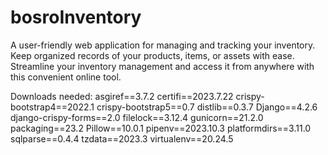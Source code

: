 # bosroInventory
A user-friendly web application for managing and tracking your inventory. Keep organized records of your products, items, or assets with ease. Streamline your inventory management and access it from anywhere with this convenient online tool.


Downloads needed:
asgiref==3.7.2
certifi==2023.7.22
crispy-bootstrap4==2022.1
crispy-bootstrap5==0.7
distlib==0.3.7
Django==4.2.6
django-crispy-forms==2.0
filelock==3.12.4
gunicorn==21.2.0
packaging==23.2
Pillow==10.0.1
pipenv==2023.10.3
platformdirs==3.11.0
sqlparse==0.4.4
tzdata==2023.3
virtualenv==20.24.5
